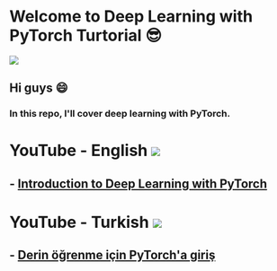 # Welcome to Deep Learning with PyTorch Turtorial 😎

![](https://cdn.pixabay.com/photo/2018/07/25/08/58/business-3560916_1280.jpg)

## Hi guys 😄

### In this repo, I'll cover deep learning with PyTorch. 

# YouTube - English [![](https://img.shields.io/badge/YouTube-English-red?style=for-the-badge&logo=youtube&logoColor=white)](https://www.youtube.com/channel/UCFU9Go20p01kC64w-tmFORw)

## - [Introduction to Deep Learning with PyTorch](https://www.youtube.com/watch?v=eB8ogfU1e_8)

# YouTube - Turkish [![](https://img.shields.io/badge/YouTube-Turkish-deeppink?style=for-the-badge&logo=youtube&logoColor=white)](https://www.youtube.com/tirendazakademi)

## - [Derin öğrenme için PyTorch'a giriş](https://www.youtube.com/watch?v=z0qJRc_WgEw)





